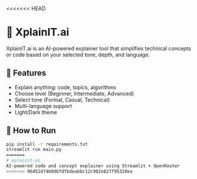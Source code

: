 <<<<<<< HEAD
# 🧠 XplainIT.ai

XplainIT.ai is an AI-powered explainer tool that simplifies technical concepts or code based on your selected tone, depth, and language.

## 🔧 Features
- Explain anything: code, topics, algorithms
- Choose level (Beginner, Intermediate, Advanced)
- Select tone (Formal, Casual, Technical)
- Multi-language support
- Light/Dark theme

## 🚀 How to Run

```bash
pip install -r requirements.txt
streamlit run main.py
=======
# xplainit-ai
AI-powered code and concept explainer using Streamlit + OpenRouter
>>>>>>> 96452474b0d6fdfbdeabbc12c902e827f95328ea
